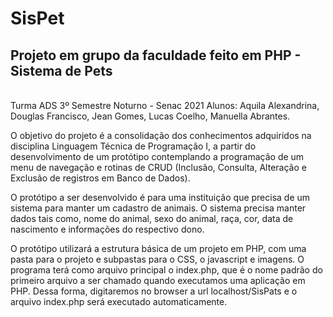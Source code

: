 # SisPet
<h2>Projeto em grupo da faculdade feito em PHP - Sistema de Pets</h2>
<br>
Turma ADS 3º Semestre Noturno - Senac 2021
Alunos: Aquila Alexandrina, Douglas Francisco, Jean Gomes, Lucas Coelho, Manuella Abrantes.

O objetivo do projeto é a consolidação dos conhecimentos adquiridos na disciplina Linguagem Técnica de Programação I, a partir do desenvolvimento de um protótipo contemplando a programação de um menu de navegação e rotinas de CRUD (Inclusão, Consulta, Alteração e Exclusão de registros em Banco de Dados).

O protótipo a ser desenvolvido é para uma instituição que precisa de um sistema para manter um cadastro de animais. O sistema precisa manter dados tais como, nome do animal, sexo do animal, raça, cor, data de nascimento e informações do respectivo dono. 

O protótipo utilizará a estrutura básica de um projeto em PHP, com uma pasta para o projeto e subpastas para o CSS, o javascript e imagens. O programa terá como arquivo principal o index.php, que é o nome padrão do primeiro arquivo a ser chamado quando executamos uma aplicação em PHP.  Dessa forma, digitaremos no browser a url localhost/SisPats e o arquivo index.php será executado automaticamente.
